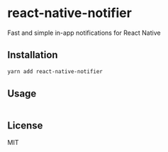 # react-native-notifier

Fast and simple in-app notifications for React Native

## Installation

```sh
yarn add react-native-notifier
```

## Usage

```js
```

## License

MIT
